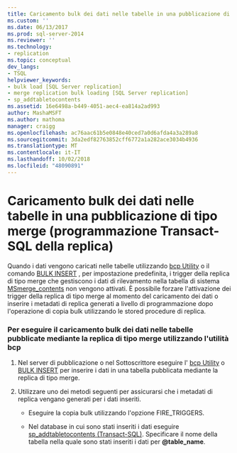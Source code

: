 ```yaml
---
title: Caricamento bulk dei dati nelle tabelle in una pubblicazione di tipo Merge (programmazione Transact-SQL della replica) | Microsoft Docs
ms.custom: ''
ms.date: 06/13/2017
ms.prod: sql-server-2014
ms.reviewer: ''
ms.technology:
- replication
ms.topic: conceptual
dev_langs:
- TSQL
helpviewer_keywords:
- bulk load [SQL Server replication]
- merge replication bulk loading [SQL Server replication]
- sp_addtabletocontents
ms.assetid: 16e6498a-b449-4051-aec4-ea814a2ad993
author: MashaMSFT
ms.author: mathoma
manager: craigg
ms.openlocfilehash: ac76aac61b5e0848e40ced7a0d6afda4a3a289a8
ms.sourcegitcommit: 3da2edf82763852cff6772a1a282ace3034b4936
ms.translationtype: MT
ms.contentlocale: it-IT
ms.lasthandoff: 10/02/2018
ms.locfileid: "48090891"
---
```

# <a name="bulk-load-data-into-tables-in-a-merge-publication-replication-transact-sql-programming"></a>Caricamento bulk dei dati nelle tabelle in una pubblicazione di tipo merge (programmazione Transact-SQL della replica)
  Quando i dati vengono caricati nelle tabelle utilizzando [bcp Utility](../../tools/bcp-utility.md) o il comando [BULK INSERT](/sql/t-sql/statements/bulk-insert-transact-sql) , per impostazione predefinita, i trigger della replica di tipo merge che gestiscono i dati di rilevamento nella tabella di sistema [MSmerge_contents](/sql/relational-databases/system-tables/msmerge-contents-transact-sql) non vengono attivati. È possibile forzare l'attivazione dei trigger della replica di tipo merge al momento del caricamento dei dati o inserire i metadati di replica generati a livello di programmazione dopo l'operazione di copia bulk utilizzando le stored procedure di replica.  
  
### <a name="to-bulk-load-data-into-tables-published-by-merge-replication-using-the-bcp-utility"></a>Per eseguire il caricamento bulk dei dati nelle tabelle pubblicate mediante la replica di tipo merge utilizzando l'utilità bcp  
  
1.  Nel server di pubblicazione o nel Sottoscrittore eseguire l' [bcp Utility](../../tools/bcp-utility.md) o [BULK INSERT](/sql/t-sql/statements/bulk-insert-transact-sql) per inserire i dati in una tabella pubblicata mediante la replica di tipo merge.  
  
2.  Utilizzare uno dei metodi seguenti per assicurarsi che i metadati di replica vengano generati per i dati inseriti.  
  
    -   Eseguire la copia bulk utilizzando l'opzione FIRE_TRIGGERS.  
  
    -   Nel database in cui sono stati inseriti i dati eseguire [sp_addtabletocontents &#40;Transact-SQL&#41;](/sql/relational-databases/system-stored-procedures/sp-addtabletocontents-transact-sql). Specificare il nome della tabella nella quale sono stati inseriti i dati per **@table_name**.  
  
  

